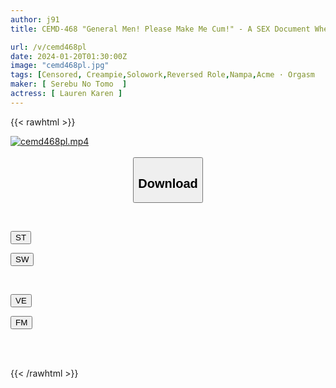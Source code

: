 ```yaml
---
author: j91
title: CEMD-468 "General Men! Please Make Me Cum!" - A SEX Document Where An Amateur Man I Found On The Street Made Me Cum So Much That I Broke Down - 2 Lauren Karen

url: /v/cemd468pl
date: 2024-01-20T01:30:00Z
image: "cemd468pl.jpg"
tags: [Censored, Creampie,Solowork,Reversed Role,Nampa,Acme · Orgasm	]
maker: [ Serebu No Tomo  ]
actress: [ Lauren Karen ]
---
```



{{< rawhtml >}}

<div class="video" data-videoid="Lq61zAQvbgSR1ZX">
    <a href="javascript:;">
        <img src="/v/cemd468pl/cemd468pl.jpg" width="WIDTH" height="HEIGHT" alt="cemd468pl.mp4" loading="lazy">
    </a>
</div>

<script type="text/javascript" src="https://j91.asia/asset/on-demand-st.js"></script>

<br>
  <link rel="stylesheet" href="https://j91.asia/asset/bs5.css">
  
  <center>
  <button class="btn btn-primary" type="button" data-bs-toggle="collapse" data-bs-target=".multi-collapse" aria-expanded="false" aria-controls="multiCollapseExample1 multiCollapseExample2"><h2>Download</h2></button></center>
</p>
<div class="row">
  <div class="col">
    <div class="collapse multi-collapse" id="multiCollapseExample1">
      <div class="card card-body">
	      	      <br>
<div class="buttons">  
<p><a href="https://streamtape.to/v/Lq61zAQvbgSR1ZX" target="_blank"><button class="btn-hover color-3"><i class="fa fa-download"></i> ST</button></a></p>
<p><a href="https://flaswish.com/ap6wkippwwo7" target="_blank"><button class="btn-hover color-2"><i class="fa fa-download"></i> SW</button></a></p></div>
    </div>
  </div>
</div>
  <div class="col">
    <div class="collapse multi-collapse" id="multiCollapseExample2">
      <div class="card card-body">
	      <br>
<div class="buttons">
<p><a href="javascript:;" target="_blank"><button class="btn-hover color-9"><i class="fa fa-download"></i> VE</button></a></p>
<p><a href="javascript:;" target="_blank"><button class="btn-hover color-8"><i class="fa fa-download"></i> FM</button></a></p></div>
<br><br>
      </div>
    </div>
  </div>
</div>

{{< /rawhtml >}}